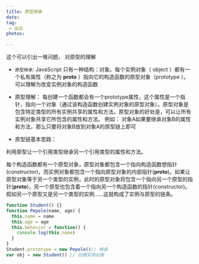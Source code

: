 ```yaml
---
title: 原型继承
date:
tag:
 - 出云
photos:
 
---
```

<!-- 引言（简介） -->
  这个可以引出一堆问题， 对原型的理解
<!--more-->

<!-- 详细内容 -->

 - `原型继承`: JavaScript 只有一种结构：对象。每个实例对象（ object ）都有一个私有属性（称之为 __proto__ ）指向它的构造函数的原型对象（prototype ）。可以理解为改变实例对象的构造函数

 - 原型理解： 每创建一个函数都会有一个prototype属性，这个属性是一个指针，指向一个对象（通过该构造函数创建实例对象的原型对象）。原型对象是包含特定类型的所有实例共享的属性和方法。原型对象的好处是，可以让所有实例对象共享它所包含的属性和方法。
 例如： 对象A如果要继承对象B的属性和方法，那么只要将对象B放到对象A的原型链上即可

 - 原型链基本思路：

利用原型让一个引用类型继承另一个引用类型的属性和方法。

每个构造函数都有一个原型对象，原型对象都包含一个指向构造函数想指针(constructor)，而实例对象都包含一个指向原型对象的内部指针(__proto__)。如果让原型对象等于另一个类型的实例，此时的原型对象将包含一个指向另一个原型的指针(__proto__)，另一个原型也包含着一个指向另一个构造函数的指针(constructor)。假如另一个原型又是另一个类型的实例……这就构成了实例与原型的链条。

```js
function Student() {}
function Pepole(name, age) {	
  this.name = name	
  this.age = age	
  this.behavior = function() {
  	console.log(this.name)	
  }
}
Student.prototype = new Pepole()// 继承
var obj = new Student() // 创建实例对象
```
